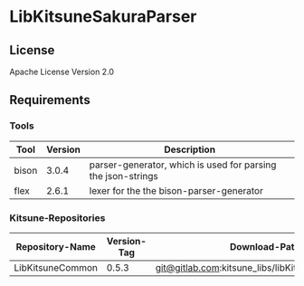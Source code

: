 # LibKitsuneSakuraParser

## License

Apache License Version 2.0

## Requirements

### Tools

Tool | Version | Description
--- | --- | ---
bison | 3.0.4 |  parser-generator, which is used for parsing the json-strings
flex | 2.6.1 | lexer for the the bison-parser-generator

### Kitsune-Repositories

Repository-Name | Version-Tag | Download-Path
--- | --- | ---
LibKitsuneCommon | 0.5.3 |  git@gitlab.com:kitsune_libs/libKitsuneCommon.git$



